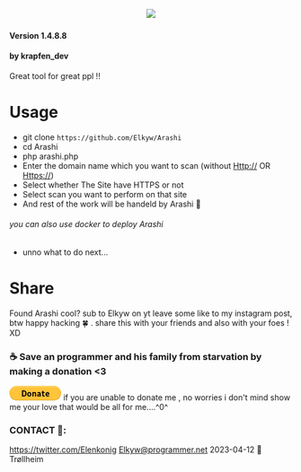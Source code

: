 <p align="center">
 <img src="banner.png" width="600px">
</p>

#### Version 1.4.8.8

#### by krapfen_dev

Great tool for great ppl !!

# Usage

- git clone `https://github.com/Elkyw/Arashi`
- cd Arashi
- php arashi.php
- Enter the domain name which you want to scan (without <Http://> OR <Https://>)
- Select whether The Site have HTTPS or not
- Select scan you want to perform on that site
- And rest of the work will be handeld by Arashi 🍃

###### you can also use docker to deploy Arashi

- unno what to do next...

# Share

Found Arashi cool? sub to Elkyw on yt leave some like to my instagram post, btw happy hacking 🍀 .
share this with your friends and also with your foes ! XD

### ☕ Save an programmer and his family from starvation by making a donation <3

[![Foo](/donate.gif)](https://www.buymeacoffee.com/Elkyw)
if you are unable to donate me , no worries i don't mind show me your love that would be all for me....^0^

### CONTACT 📩:

<https://twitter.com/Elenkonig>
Elkyw@programmer.net
2023-04-12
📌Trøllheim
